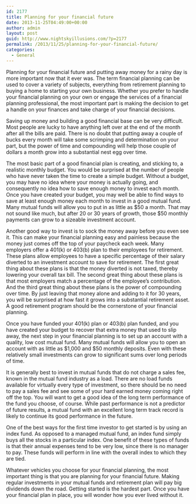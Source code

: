 ```yaml
---
id: 2177
title: Planning for your financial future
date: 2013-11-25T04:49:00+00:00
author: admin
layout: post
guid: http://www.nightskyillusions.com/?p=2177
permalink: /2013/11/25/planning-for-your-financial-future/
categories:
  - General
---
```

Planning for your financial future and putting away money for a rainy day is more important now that it ever was. The term financial planning can be used to cover a variety of subjects, everything from retirement planning to buying a home to starting your own business. Whether you prefer to handle your financial planning on your own or engage the services of a financial planning professional, the most important part is making the decision to get a handle on your finances and take charge of your financial decisions.

Saving up money and building a good financial base can be very difficult. Most people are lucky to have anything left over at the end of the month after all the bills are paid. There is no doubt that putting away a couple of bucks every month will take some scrimping and determination on your part, but the power of time and compounding will help those couple of dollars a month grow into a substantial nest egg over time.

The most basic part of a good financial plan is creating, and sticking to, a realistic monthly budget. You would be surprised at the number of people who have never taken the time to create a simple budget. Without a budget, you may have no idea where your money is actually going, and consequently no idea how to save enough money to invest each month. Once you have created your budget, you may well be able to find ways to save at least enough money each month to invest in a good mutual fund. Many mutual funds will allow you to put in as little as $50 a month. That may not sound like much, but after 20 or 30 years of growth, those $50 monthly payments can grow to a sizeable investment account.

Another good way to invest is to sock the money away before you even see it. This can make your financial planning easy and painless because the money just comes off the top of your paycheck each week. Many employers offer a 401(k) or 403(b) plan to their employees for retirement. These plans allow employees to have a specific percentage of their salary diverted to an investment account to save for retirement. The first great thing about these plans is that the money diverted is not taxed, thereby lowering your overall tax bill. The second great thing about these plans is that most employers match a percentage of the employee&#8217;s contribution. And the third great thing about these plans is the power of compounding over time. By just leaving that money alone and adding to it for 30 years, you will be surprised at how fast it grows into a substantial retirement asset. A good retirement program should be the cornerstone of your financial planning.

Once you have funded your 401(k) plan or 403(b) plan funded, and you have created your budget to recover that extra money that used to slip away, the next step in your financial planning is to set up an account with a quality, low cost mutual fund. Many mutual funds will allow you to open an account with as little as $1,000 and $50 monthly deposits. Even with these relatively small investments can grow to significant sums over long periods of time.

It is generally best to invest in mutual funds that do not charge a sales fee, known in the mutual fund industry as a load. There are no load funds available for virtually every type of investment, so there should be no need to pay a sales fee and see some of your hard earned money coming right off the top. You will want to get a good idea of the long term performance of the fund you choose, of course. While past performance is not a predictor of future results, a mutual fund with an excellent long term track record is likely to continue its good performance in the future.

One of the best ways for the first time investor to get started is by using an index fund. As opposed to a managed mutual fund, an index fund simply buys all the stocks in a particular index. One benefit of these types of funds is that their annual expenses tend to be very low, since there is no manager to pay. These funds will perform in line with the overall index to which they are tied.

Whatever vehicles you choose for your financial planning, the most important thing is that you are planning for your financial future. Making regular investments in your mutual funds and retirement plan will pay big dividends down the road. Getting started is the hardest part. Once you have your financial plan in place, you will wonder how you ever lived without it.